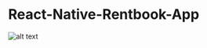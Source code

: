# React-Native-Rentbook-App

![alt text](https://raw.githubusercontent.com/DimasBayu24/React-Native-Rentbook-App/screenshot/)
